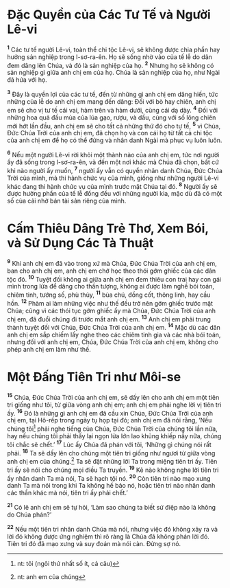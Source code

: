 # Ðặc Quyền của Các Tư Tế và Người Lê-vi
<sup><b>1</b></sup> Các tư tế người Lê-vi, toàn thể chi tộc Lê-vi, sẽ không được chia phần hay hưởng sản nghiệp trong I-sơ-ra-ên. Họ sẽ sống nhờ vào của tế lễ do dân đem dâng lên Chúa, và đó là sản nghiệp của họ. <sup><b>2</b></sup> Nhưng họ sẽ không có sản nghiệp gì giữa anh chị em của họ. Chúa là sản nghiệp của họ, như Ngài đã hứa với họ.

<sup><b>3</b></sup> Ðây là quyền lợi của các tư tế, đến từ những gì anh chị em dâng hiến, tức những của lễ do anh chị em mang đến dâng: Ðối với bò hay chiên, anh chị em sẽ cho vị tư tế cái vai, hàm trên và hàm dưới, cùng cái dạ dày. <sup><b>4</b></sup> Ðối với những hoa quả đầu mùa của lúa gạo, rượu, và dầu, cùng với số lông chiên mới hớt lần đầu, anh chị em sẽ cho tất cả những thứ đó cho tư tế, <sup><b>5</b></sup> vì Chúa, Ðức Chúa Trời của anh chị em, đã chọn họ và con cái họ từ tất cả chi tộc của anh chị em để họ có thể đứng và nhân danh Ngài mà phục vụ luôn luôn.

<sup><b>6</b></sup> Nếu một người Lê-vi rời khỏi một thành nào của anh chị em, tức nơi người ấy đã sống trong I-sơ-ra-ên, và đến một nơi khác mà Chúa đã chọn, bất cứ khi nào người ấy muốn, <sup><b>7</b></sup> người ấy vẫn có quyền nhân danh Chúa, Ðức Chúa Trời của mình, mà thi hành chức vụ của mình, giống như những người Lê-vi khác đang thi hành chức vụ của mình trước mặt Chúa tại đó. <sup><b>8</b></sup> Người ấy sẽ được hưởng phần của tế lễ đồng đều với những người kia, mặc dù đã có một số của cải nhờ bán tài sản riêng của mình.


# Cấm Thiêu Dâng Trẻ Thơ, Xem Bói, và Sử Dụng Các Tà Thuật
<sup><b>9</b></sup> Khi anh chị em đã vào trong xứ mà Chúa, Ðức Chúa Trời của anh chị em, ban cho anh chị em, anh chị em chớ học theo thói gớm ghiếc của các dân tộc đó. <sup><b>10</b></sup> Tuyệt đối không ai giữa anh chị em đem thiêu con trai hay con gái mình trong lửa để dâng cho thần tượng, không ai được làm nghề bói toán, chiêm tinh, tướng số, phù thủy, <sup><b>11</b></sup> bùa chú, đồng cốt, thông linh, hay cầu hồn. <sup><b>12</b></sup> Phàm ai làm những việc như thế đều trở nên gớm ghiếc trước mặt Chúa; cũng vì các thói tục gớm ghiếc ấy mà Chúa, Ðức Chúa Trời của anh chị em, đã đuổi chúng đi trước mắt anh chị em. <sup><b>13</b></sup> Anh chị em phải trung thành tuyệt đối với Chúa, Ðức Chúa Trời của anh chị em. <sup><b>14</b></sup> Mặc dù các dân anh chị em sắp chiếm lấy nghe theo các chiêm tinh gia và các nhà bói toán, nhưng đối với anh chị em, Chúa, Ðức Chúa Trời của anh chị em, không cho phép anh chị em làm như thế.


# Một Ðấng Tiên Tri như Môi-se
<sup><b>15</b></sup> Chúa, Ðức Chúa Trời của anh chị em, sẽ dấy lên cho anh chị em một tiên tri giống như tôi, từ giữa vòng anh chị em; anh chị em phải nghe lời vị tiên tri ấy. <sup><b>16</b></sup> Ðó là những gì anh chị em đã cầu xin Chúa, Ðức Chúa Trời của anh chị em, tại Hô-rếp trong ngày tụ họp tại đó; anh chị em đã nói rằng, ‘Nếu chúng tôi[^1] phải nghe tiếng của Chúa, Ðức Chúa Trời của chúng tôi lần nữa, hay nếu chúng tôi phải thấy lại ngọn lửa lớn lao khủng khiếp nầy nữa, chúng tôi chắc sẽ chết.’ <sup><b>17</b></sup> Lúc ấy Chúa đã phán với tôi, ‘Những gì chúng nói rất phải. <sup><b>18</b></sup> Ta sẽ dấy lên cho chúng một tiên tri giống như ngươi từ giữa vòng anh chị em của chúng.[^2] Ta sẽ đặt những lời Ta trong miệng tiên tri ấy. Tiên tri ấy sẽ nói cho chúng mọi điều Ta truyền. <sup><b>19</b></sup> Kẻ nào không nghe lời tiên tri ấy nhân danh Ta mà nói, Ta sẽ hạch tội nó. <sup><b>20</b></sup> Còn tiên tri nào mạo xưng danh Ta mà nói trong khi Ta không hề bảo nó, hoặc tiên tri nào nhân danh các thần khác mà nói, tiên tri ấy phải chết.’

<sup><b>21</b></sup> Có lẽ anh chị em sẽ tự hỏi, ‘Làm sao chúng ta biết sứ điệp nào là không do Chúa phán?’

<sup><b>22</b></sup> Nếu một tiên tri nhân danh Chúa mà nói, nhưng việc đó không xảy ra và lời đó không được ứng nghiệm thì rõ ràng là Chúa đã không phán lời đó. Tiên tri đó đã mạo xưng và suy đoán mà nói càn. Ðừng sợ nó.

[^1]: nt: tôi (ngôi thứ nhất số ít, cả câu)
[^2]: nt: anh em của chúng